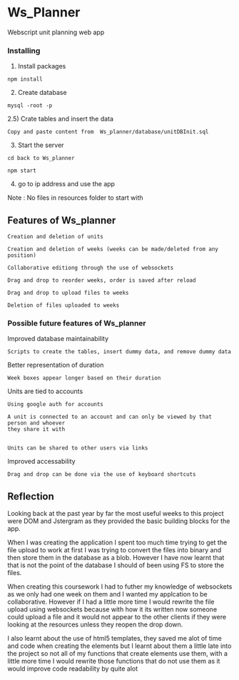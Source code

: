 
# Ws_Planner

Webscript unit planning web app


### Installing


1) Install packages

```
npm install
```

2) Create database

```
mysql -root -p
```

2.5) Crate tables and insert the data

```
Copy and paste content from  Ws_planner/database/unitDBInit.sql 
```
3) Start the server

```
cd back to Ws_planner

npm start
```

4) go to ip address and use the app

Note : No files in resources folder to start with

## Features of Ws_planner
```
Creation and deletion of units
```
```
Creation and deletion of weeks (weeks can be made/deleted from any position)
```
```
Collaborative editiong through the use of websockets
```
```
Drag and drop to reorder weeks, order is saved after reload
```
```
Drag and drop to upload files to weeks
```
```
Deletion of files uploaded to weeks
```

### Possible future features of Ws_planner

Improved database maintainability
```
Scripts to create the tables, insert dummy data, and remove dummy data
```

Better representation of duration
```
Week boxes appear longer based on their duration
```

Units are tied to accounts

```
Using google auth for accounts

A unit is connected to an account and can only be viewed by that person and whoever 
they share it with


Units can be shared to other users via links
```

Improved accessability

```
Drag and drop can be done via the use of keyboard shortcuts
```

## Reflection

Looking back at the past year by far the most useful weeks to this project were DOM and Jstergram as they 
provided the basic building blocks for the app.


When I was creating the application I spent too much time trying to get the file upload to work
at first I was trying to convert the files into binary and then store them in the database as a blob.
However I have now learnt that that is not the point of the database I should of been using FS to store the files.

When creating this coursework I had to futher my knowledge of websockets as we only had one week on them
and I wanted my applcation to be collaborative. However if I had a little more time I would rewrite the file upload
using websockets because with how it its written now someone could upload a file and it would not appear to the 
other clients if they were looking at the resources unless they reopen the drop down.



I also learnt about the use of html5 templates, they saved me alot of time and code when creating the elements but
I learnt about them a little late into the project so not all of my functions that create elements use them, with a little more time
I would rewrite those functions that do not use them as it would improve code readability by quite alot




